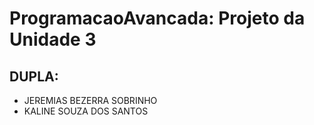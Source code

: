 
# ProgramacaoAvancada: Projeto da Unidade 3

## DUPLA: 
* JEREMIAS BEZERRA SOBRINHO 
* KALINE SOUZA DOS SANTOS
